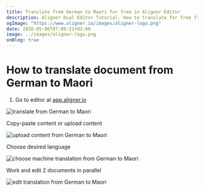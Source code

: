 ```yaml
---
title: Translate from German to Maori for free in Aligner Editor
description: Aligner Dual Editor Tutorial. How to translate for free from German to Maori. Aligner is multilingual document management platform. 
ogImage: "https://www.aligner.io/images/aligner-logo.png"
date: 2020-05-06T07:09:21+03:00
image: ../images/aligner-logo.png
onBlog: true
---
```


# How to translate document from German to Maori

1. Go to editor at [app.aligner.io](https://app.aligner.io "Aligner App web page")

![translate from German to Maori](../aligner-blank-editor.png "translate from German to Maori")

Copy-paste content or upload content

![upload content from German to Maori](../aligner-uploaded-document.png "upload content from German to Maori")

Choose desired language

![choose machine translation from German to Maori](../aligner-language-dropdown.png "choose machine translation from German to Maori")

Work and edit 2 documents in parallel

![edit translation from German to Maori](../aligner-double-sitded-editor.png "edit translation from German to Maori")

